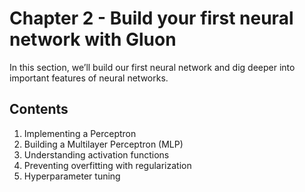 # Chapter 2 - Build your first neural network with Gluon
In this section, we’ll build our first neural network and dig deeper into important features of neural networks.

## Contents
1. Implementing a Perceptron
2. Building a Multilayer Perceptron (MLP)
3. Understanding activation functions
4. Preventing overfitting with regularization
5. Hyperparameter tuning